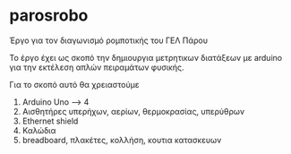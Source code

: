 # parosrobo
Έργο για τον διαγωνισμό  ρομποτικής του ΓΕΛ Πάρου

Το έργο έχει ως σκοπό την δημιουργια μετρητικων διατάξεων με arduino για την εκτέλεση απλών πειραμάτων φυσικής.

Για το σκοπό αυτό θα χρειαστούμε
1) Arduino Uno --> 4 
2) Αισθητήρες υπερήχων, αερίων, θερμοκρασίας, υπερύθρων
3) Ethernet shield
4) Καλώδια
5) breadboard, πλακέτες, κολλήση, κουτια κατασκευων 

